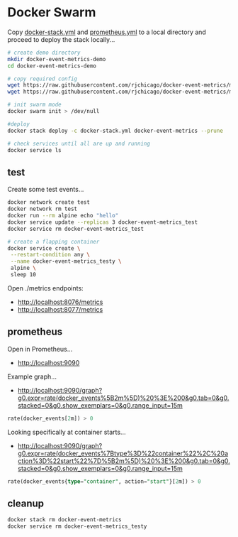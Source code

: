 # Docker Swarm

Copy [docker-stack.yml](./docker-stack.yml) and [prometheus.yml](./prometheus.yml) to a local directory and proceed to deploy the stack locally...

``` sh
# create demo directory
mkdir docker-event-metrics-demo
cd docker-event-metrics-demo

# copy required config
wget https://raw.githubusercontent.com/rjchicago/docker-event-metrics/master/examples/swarm/docker-stack.yml
wget https://raw.githubusercontent.com/rjchicago/docker-event-metrics/master/examples/swarm/prometheus.yml

# init swarm mode
docker swarm init > /dev/null

#deploy
docker stack deploy -c docker-stack.yml docker-event-metrics --prune

# check services until all are up and running
docker service ls 
```

## test

Create some test events...

``` sh
docker network create test
docker network rm test
docker run --rm alpine echo "hello"
docker service update --replicas 3 docker-event-metrics_test
docker service rm docker-event-metrics_test

# create a flapping container
docker service create \
 --restart-condition any \
 --name docker-event-metrics_testy \
 alpine \
 sleep 10
```

Open ./metrics endpoints:

* <http://localhost:8076/metrics>
* <http://localhost:8077/metrics>

## prometheus

Open in Prometheus...

* <http://localhost:9090>

Example graph...

* <http://localhost:9090/graph?g0.expr=rate(docker_events%5B2m%5D)%20%3E%200&g0.tab=0&g0.stacked=0&g0.show_exemplars=0&g0.range_input=15m>

``` sql
rate(docker_events[2m]) > 0
```

Looking specifically at container starts...

* <http://localhost:9090/graph?g0.expr=rate(docker_events%7Btype%3D%22container%22%2C%20action%3D%22start%22%7D%5B2m%5D)%20%3E%200&g0.tab=0&g0.stacked=0&g0.show_exemplars=0&g0.range_input=15m>

``` sql
rate(docker_events{type="container", action="start"}[2m]) > 0
```

## cleanup

``` sh
docker stack rm docker-event-metrics
docker service rm docker-event-metrics_testy
```
